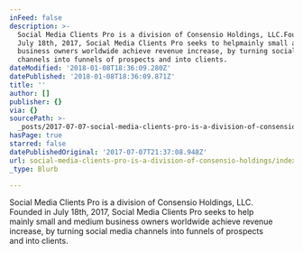 ```yaml
---
inFeed: false
description: >-
  Social Media Clients Pro is a division of Consensio Holdings, LLC.Founded in
  July 18th, 2017, Social Media Clients Pro seeks to helpmainly small and medium
  business owners worldwide achieve revenue increase, by turning social media
  channels into funnels of prospects and into clients.
dateModified: '2018-01-08T18:36:09.280Z'
datePublished: '2018-01-08T18:36:09.871Z'
title: ''
author: []
publisher: {}
via: {}
sourcePath: >-
  _posts/2017-07-07-social-media-clients-pro-is-a-division-of-consensio-holdings.md
hasPage: true
starred: false
datePublishedOriginal: '2017-07-07T21:37:08.948Z'
url: social-media-clients-pro-is-a-division-of-consensio-holdings/index.html
_type: Blurb

---
```

Social Media Clients Pro is a division of Consensio Holdings, LLC.  
Founded in July 18th, 2017, Social Media Clients Pro seeks to help  
mainly small and medium business owners worldwide achieve revenue   
increase, by turning social media channels into funnels of prospects   
and into clients.